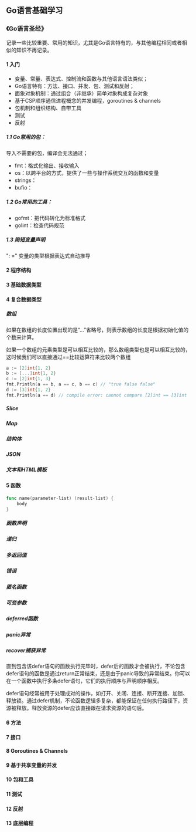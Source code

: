 ## Go语言基础学习

### 《Go语言圣经》

记录一些比较重要、常用的知识，尤其是Go语言特有的，与其他编程相同或者相似的知识不再记录。

#### 1 入门

- 变量、常量、表达式、控制流和函数与其他语言语法类似；
- Go语言特有：方法、接口、并发、包、测试和反射；
- 面象对象机制：通过组合（非继承）简单对象构成复杂对象
- 基于CSP顺序通信进程概念的并发编程，goroutines & channels
- 包机制和组织结构、自带工具
- 测试
- 反射

##### 1.1 Go常用的包：

导入不需要的包，编译会无法通过；

- fmt：格式化输出、接收输入
- os：以跨平台的方式，提供了一些与操作系统交互的函数和变量
- strings：
- bufio：

##### 1.2 Go常用的工具：

- gofmt：把代码转化为标准格式
- golint：检查代码规范

##### 1.3 简短变量声明

": =" 变量的类型根据表达式自动推导

 

#### 2 程序结构

#### 3 基础数据类型

#### 4 复合数据类型

##### 数组

如果在数组的长度位置出现的是“...”省略号，则表示数组的长度是根据初始化值的个数来计算。

如果一个数组的元素类型是可以相互比较的，那么数组类型也是可以相互比较的，这时候我们可以直接通过==比较运算符来比较两个数组

```Go
a := [2]int{1, 2}
b := [...]int{1, 2}
c := [2]int{1, 3}
fmt.Println(a == b, a == c, b == c) // "true false false"
d := [3]int{1, 2}
fmt.Println(a == d) // compile error: cannot compare [2]int == [3]int
```

##### Slice

##### Map

##### 结构体

##### JSON

##### 文本和HTML模板

#### 5 函数

```go
func name(parameter-list) (result-list) {
    body
}
```

##### 函数声明

##### 递归

##### 多返回值

##### 错误

##### 匿名函数

##### 可变参数

##### deferred函数

##### panic异常

##### recover捕获异常

直到包含该defer语句的函数执行完毕时，defer后的函数才会被执行，不论包含defer语句的函数是通过return正常结束，还是由于panic导致的异常结束。你可以在一个函数中执行多条defer语句，它们的执行顺序与声明顺序相反。

defer语句经常被用于处理成对的操作，如打开、关闭、连接、断开连接、加锁、释放锁。通过defer机制，不论函数逻辑多复杂，都能保证在任何执行路径下，资源被释放。释放资源的defer应该直接跟在请求资源的语句后。



#### 6 方法



#### 7 接口



#### 8 Goroutines & Channels



#### 9 基于共享变量的并发



#### 10 包和工具



#### 11 测试



#### 12 反射



#### 13 底层编程
